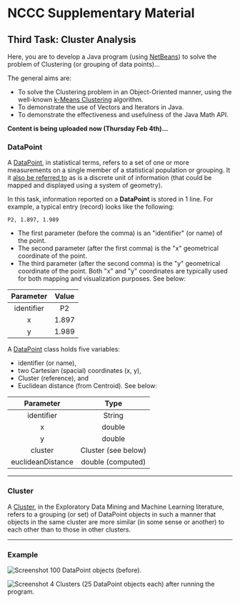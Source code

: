 # NCCC Supplementary Material

## Third Task: Cluster Analysis

Here, you are to develop a Java program (using [NetBeans](https://netbeans.org/)) to solve the problem of Clustering (or grouping of data points)...

<!-- The purpose of this project is to demonstrate the possibility of mimicking the basic functionality of a typical Standing Order System. In addition, the project is written in such a manner that demonstrates its effectiveness (using Unit Testing). -->

The general aims are:

* To solve the Clustering problem in an Object-Oriented manner, using the well-known [k-Means Clustering](https://en.wikipedia.org/wiki/K-means_clustering) algorithm.
* To demonstrate the use of Vectors and Iterators in Java.
* To demonstrate the effectiveness and usefulness of the Java Math API.

**Content is being uploaded now (Thursday Feb 4th)...**

### DataPoint

A [DataPoint](https://en.wikipedia.org/wiki/Data_point), in statistical terms, refers to a set of one or more measurements on a single member of a statistical population or grouping. It it [also be referred to](http://whatis.techtarget.com/definition/data-point) as is a discrete unit of information (that could be mapped and displayed using a system of geometry).

In this task, information reported on a <b>DataPoint</b> is stored in 1 line. For example, a typical entry (record) looks like the following:

```
P2, 1.897, 1.989
```

* The first parameter (before the comma) is an "identifier" (or name) of the point.
* The second parameter (after the first comma) is the "x" geometrical coordinate of the point.
* The third parameter (after the second comma) is the "y" geometrical coordinate of the point. Both "x" and "y" coordinates are typically used for both mapping and visualization purposes. See below:

| Parameter | Value |
|:---------:|:-----:|
| identifier | P2 |
| x | 1.897 |
| y | 1.989 |

A [DataPoint](https://raw.github.com/youldash/NCCC/master/Clustering/skeleton/DataPoint.java) class holds five variables:

* identifier (or name),
* two Cartesian (spacial) coordinates (x, y),
* Cluster (reference), and
* Euclidean distance (from Centroid). See below:

| Parameter | Type |
|:---------:|:----:|
| identifier | String |
| x | double |
| y | double |
| cluster | Cluster (see below) |
| euclideanDistance | double (computed) |

<hr>

### Cluster

A [Cluster](https://en.wikipedia.org/wiki/Cluster_analysis), in the Exploratory Data Mining and Machine Learning literature, refers to a grouping (or set) of DataPoint objects in such a manner that objects in the same cluster are more similar (in some sense or another) to each other than to those in other clusters.

<!-- a set of one or more measurements on a single member of a statistical population or grouping. It it [also be referred to](http://whatis.techtarget.com/definition/data-point) as is a discrete unit of information (that could be mapped and displayed using a system of geometry). -->

<hr>


### Example

![Screenshot](https://raw.github.com/youldash/NCCC/master/misc/Before.png)
100 DataPoint objects (before).

![Screenshot](https://raw.github.com/youldash/NCCC/master/misc/After.png)
4 Clusters (25 DataPoint objects each) after running the program.
